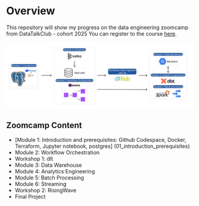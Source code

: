 # Overview
This repository will show my progress on the data engineering zoomcamp from DataTalkClub - cohort 2025
You can register to the course [here](https://github.com/DataTalksClub/data-engineering-zoomcamp/tree/main).

![Data Engineering Zoomcamp 2025 by DataTalksClub - technologies](/images/course_architecture.jpg)

## Zoomcamp Content
- [Module 1: Introduction and prerequisites: Github Codespace, Docker, Terraform, Jupyter notebook, postgres] (01_introduction_prerequisites)
- Module 2: Workflow Orchestration
- Workshop 1: dlt
- Module 3: Data Warehouse
- Module 4: Analytics Engineering
- Module 5: Batch Processing
- Module 6: Streaming
- Workshop 2: RisingWave
- Final Project